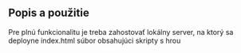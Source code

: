 ## Popis a použitie

Pre plnú funkcionalitu je treba zahostovať lokálny server, na ktorý sa deployne index.html súbor obsahujúci skripty s hrou
